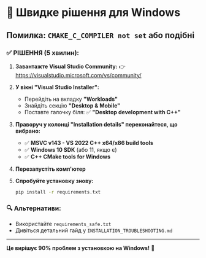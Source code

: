 # 🚨 Швидке рішення для Windows

## Помилка: `CMAKE_C_COMPILER not set` або подібні

### ✅ РІШЕННЯ (5 хвилин):

1. **Завантажте Visual Studio Community:**
   👉 https://visualstudio.microsoft.com/vs/community/

2. **У вікні "Visual Studio Installer":**
   - Перейдіть на вкладку **"Workloads"**
   - Знайдіть секцію **"Desktop & Mobile"**
   - Поставте галочку біля: ✅ **"Desktop development with C++"**

3. **Праворуч у колонці "Installation details" переконайтеся, що вибрано:**
   - ✅ **MSVC v143 - VS 2022 C++ x64/x86 build tools**
   - ✅ **Windows 10 SDK** (або 11, якщо є)
   - ✅ **C++ CMake tools for Windows**

4. **Перезапустіть комп'ютер**

5. **Спробуйте установку знову:**
   ```bash
   pip install -r requirements.txt
   ```

### 🔍 Альтернативи:
- Використайте `requirements_safe.txt`
- Дивіться детальний гайд у `INSTALLATION_TROUBLESHOOTING.md`

---
**Це вирішує 90% проблем з установкою на Windows!** 🎉